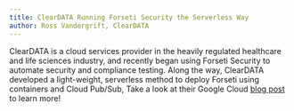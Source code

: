 ```yaml
---
title: ClearDATA Running Forseti Security the Serverless Way
author: Ross Vandergrift, ClearDATA
---
```

ClearDATA is a cloud services provider in the heavily regulated healthcare and
life sciences industry, and recently began using Forseti Security to automate
security and compliance testing. Along the way, ClearDATA developed a
light-weight, serverless method to deploy Forseti using containers and
Cloud Pub/Sub, Take a look at their Google Cloud [blog
post](https://cloud.google.com/blog/products/identity-security/cleardata-running-forseti-the-serverless-way) to learn more!
